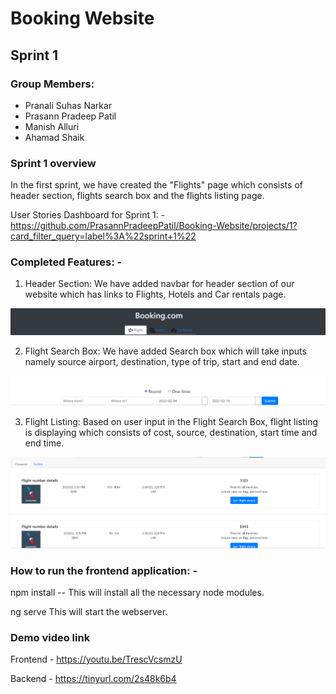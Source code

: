 # Booking Website

## Sprint 1

### Group Members:
- Pranali Suhas Narkar
- Prasann Pradeep Patil
- Manish Alluri
- Ahamad Shaik


### Sprint 1 overview

In the first sprint, we have created the "Flights" page which consists of header section, flights search box and the flights listing page.

User Stories Dashboard for Sprint 1: -
https://github.com/PrasannPradeepPatil/Booking-Website/projects/1?card_filter_query=label%3A%22sprint+1%22



### Completed Features: -
1. Header Section: We have added navbar for header section of our website which has links to Flights, Hotels and Car rentals page.

![Header](/Images/Header.PNG)

2. Flight Search Box: We have added Search box which will take inputs namely source airport, destination, type of trip, start and end date.

![Flight Search Box](/Images/Flight-search.PNG)


3.	Flight Listing: Based on user input in the Flight Search Box, flight listing is displaying which consists of cost, source, destination, start time and end time.

![Flight Listing](/Images/Flight-Listing.PNG)


### How to run the frontend application: -
npm install
-- This will install all the necessary node modules.

ng serve
This will start the webserver.


### Demo video link
Frontend - https://youtu.be/TrescVcsmzU

Backend - https://tinyurl.com/2s48k6b4
